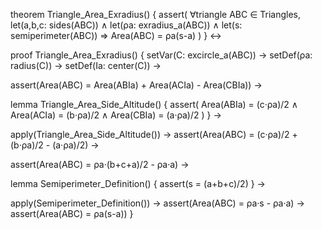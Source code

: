 theorem Triangle_Area_Exradius() {
  assert(
    ∀triangle ABC ∈ Triangles,
    let(a,b,c: sides(ABC)) ∧
    let(ρa: exradius_a(ABC)) ∧
    let(s: semiperimeter(ABC)) ⇒
    Area(ABC) = ρa(s-a)
  )
} ↔

proof Triangle_Area_Exradius() {
  setVar(C: excircle_a(ABC)) →
  setDef(ρa: radius(C)) →
  setDef(Ia: center(C)) →
  
  assert(Area(ABC) = Area(ABIa) + Area(ACIa) - Area(CBIa)) →
  
  lemma Triangle_Area_Side_Altitude() {
    assert(
      Area(ABIa) = (c·ρa)/2 ∧
      Area(ACIa) = (b·ρa)/2 ∧
      Area(CBIa) = (a·ρa)/2
    )
  } →
  
  apply(Triangle_Area_Side_Altitude()) →
  assert(Area(ABC) = (c·ρa)/2 + (b·ρa)/2 - (a·ρa)/2) →
  
  assert(Area(ABC) = ρa·(b+c+a)/2 - ρa·a) →
  
  lemma Semiperimeter_Definition() {
    assert(s = (a+b+c)/2)
  } →
  
  apply(Semiperimeter_Definition()) →
  assert(Area(ABC) = ρa·s - ρa·a) →
  assert(Area(ABC) = ρa(s-a))
}